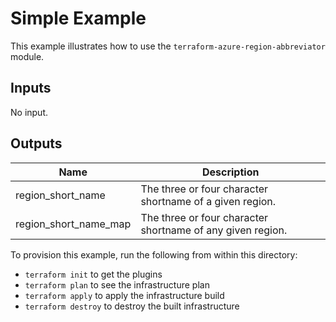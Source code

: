 # Simple Example

This example illustrates how to use the `terraform-azure-region-abbreviator` module.

<!-- BEGINNING OF PRE-COMMIT-TERRAFORM DOCS HOOK -->
## Inputs

No input.

## Outputs

| Name | Description |
|------|-------------|
| region\_short\_name | The three or four character shortname of a given region. |
| region\_short\_name\_map | The three or four character shortname of any given region. |

<!-- END OF PRE-COMMIT-TERRAFORM DOCS HOOK -->

To provision this example, run the following from within this directory:
- `terraform init` to get the plugins
- `terraform plan` to see the infrastructure plan
- `terraform apply` to apply the infrastructure build
- `terraform destroy` to destroy the built infrastructure
